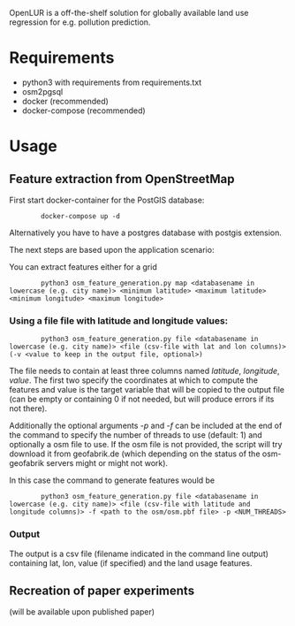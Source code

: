 OpenLUR is a off-the-shelf solution for globally available land use regression for e.g. pollution prediction.

# Requirements

- python3 with requirements from requirements.txt
- osm2pgsql
- docker (recommended)
- docker-compose (recommended)

# Usage

## Feature extraction from OpenStreetMap

First start docker-container for the PostGIS database: 
```
        docker-compose up -d
```
Alternatively you have to have a postgres database with postgis extension.

The next steps are based upon the application scenario: 

You can extract features either for a grid 
```
        python3 osm_feature_generation.py map <databasename in lowercase (e.g. city name)> <minimum latitude> <maximum latitude> <minimum longitude> <maximum longitude>
```

### Using a file file with latitude and longitude values:
```
        python3 osm_feature_generation.py file <databasename in lowercase (e.g. city name)> <file (csv-file with lat and lon columns)> (-v <value to keep in the output file, optional>)
```
The file needs to contain at least three columns named *latitude*, *longitude*, *value*. The first two specify the coordinates at which to compute the features and value is the target variable that will be copied to the output file (can be empty or containing 0 if not needed, but will produce errors if its not there).

Additionally the optional arguments *-p* and *-f* can be included at the end of the command to specify the number of threads to use (default: 1) and optionally a osm file to use. If the osm file is not provided, the script will try download it from geofabrik.de (which depending on the status of the osm-geofabrik servers might or might not work).

In this case the command to generate features would be
```
        python3 osm_feature_generation.py file <databasename in lowercase (e.g. city name)> <file (csv-file with latitude and longitude columns)> -f <path to the osm/osm.pbf file> -p <NUM_THREADS>
```

### Output
The output is a csv file (filename indicated in the command line output) containing lat, lon, value (if specified) and the land usage features.


## Recreation of paper experiments

(will be available upon published paper)

